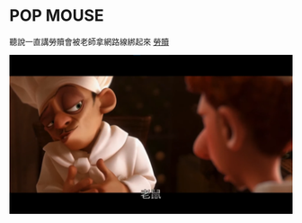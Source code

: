 # POP MOUSE
聽說一直講勞贖會被老師拿網路線綁起來
[勞贖](https://simon242.github.io/POPMOUSE/)

![screenshot](./screenshot.png)

